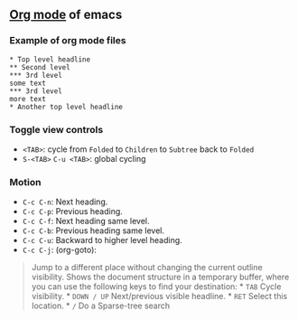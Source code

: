 ## [Org mode](https://orgmode.org/orgguide.pdf) of emacs

### Example of org mode files
```
* Top level headline
** Second level
*** 3rd level
some text
*** 3rd level
more text
* Another top level headline
```

### Toggle view controls
* `<TAB>`: cycle from `Folded` to `Children` to `Subtree` back to `Folded`
* `S-<TAB>` `C-u <TAB>`: global cycling

### Motion
* `C-c C-n`: Next heading.
* `C-c C-p`: Previous heading.
* `C-c C-f`: Next heading same level.
* `C-c C-b`: Previous heading same level.
* `C-c C-u`: Backward to higher level heading.
* `C-c C-j`: (org-goto): 
> Jump to a different place without changing the current outline visibility.
> Shows the document structure in a temporary buffer, where you can use the following keys to find your destination:
	* `TAB`	Cycle visibility.
	* `DOWN / UP`	Next/previous visible headline.
	* `RET`	Select this location.
	* `/`	Do a Sparse-tree search

### 

